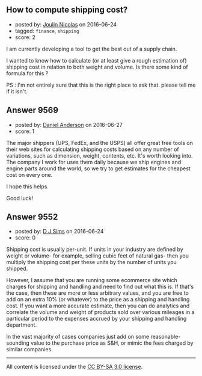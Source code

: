 ## How to compute shipping cost?

- posted by: [Joulin Nicolas](https://stackexchange.com/users/8441268/joulin-nicolas) on 2016-06-24
- tagged: `finance`, `shipping`
- score: 2

<p>I am currently developing a tool to get the best out of a supply chain.</p>

<p>I wanted to know how to calculate (or at least give a rough estimation of) shipping cost in relation to both weight and volume. Is there some kind of formula for this ?</p>

<p>PS : I'm not entirely sure that this is the right place to ask that. please tell me if it isn't.</p>



## Answer 9569

- posted by: [Daniel Anderson](https://stackexchange.com/users/8398759/daniel-anderson) on 2016-06-27
- score: 1

<p>The major shippers (UPS, FedEx, and the USPS) all offer great free tools on their web sites for calculating shipping costs based on any number of variations, such as dimension, weight, contents, etc.  It's worth looking into.  The company I work for uses them daily because we ship engines and engine parts around the world, so we try to get estimates for the cheapest cost on every one.</p>

<p>I hope this helps.</p>

<p>Good luck!</p>



## Answer 9552

- posted by: [D J Sims](https://stackexchange.com/users/7242000/d-j-sims) on 2016-06-24
- score: 0

<p>Shipping cost is usually per-unit. If units in your industry are defined by weight or volume- for example, selling cubic feet of natural gas- then you multiply the shipping cost per these units by the number of units you shipped. </p>

<p>However, I assume that you are running some ecommerce site which charges for shipping and handling and need to find out what this is. If that's the case, then these are more or less arbitrary values, and you are free to add on an extra 10% (or whatever) to the price as a shipping and handling cost. If you want a more accurate estimate, then you can do analytics and correlate the volume and weight of products sold over various mileages in a particular period to the expenses accrued by your shipping and handling department.</p>

<p>In the vast majority of cases companies just add on some reasonable-sounding value to the purchase price as S&amp;H, or mimic the fees charged by similar companies.</p>




---

All content is licensed under the [CC BY-SA 3.0 license](https://creativecommons.org/licenses/by-sa/3.0/).
